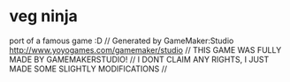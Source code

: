 # veg ninja
port of a famous game :D //
Generated by GameMaker:Studio http://www.yoyogames.com/gamemaker/studio // 
THIS GAME WAS FULLY MADE BY GAMEMAKERSTUDIO! //
I DONT CLAIM ANY RIGHTS, I JUST MADE SOME SLIGHTLY MODIFICATIONS //
